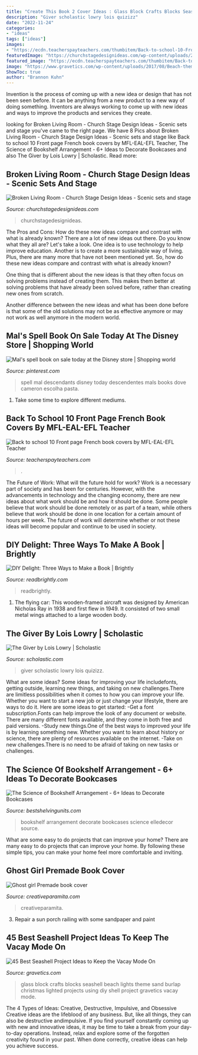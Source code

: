 ```yaml
---
title: "Create This Book 2 Cover Ideas : Glass Block Crafts Blocks Seashell Beach Lights Theme Sand Burlap Christmas Lighted Projects Using Diy Shell Project Gravetics Vacay Mode"
description: "Giver scholastic lowry lois quizizz"
date: "2022-11-24"
categories:
- "ideas"
tags: ["ideas"]
images:
- "https://ecdn.teacherspayteachers.com/thumbitem/Back-to-school-10-Front-page-French-book-covers-4808270-1566480939/original-4808270-4.jpg"
featuredImage: "https://churchstagedesignideas.com/wp-content/uploads/2020/05/Broken-Living-Room-Stage-Design.jpg"
featured_image: "https://ecdn.teacherspayteachers.com/thumbitem/Back-to-school-10-Front-page-French-book-covers-4808270-1566480939/original-4808270-4.jpg"
image: "https://www.gravetics.com/wp-content/uploads/2017/08/Beach-theme-glass-block-with-sand-lights-net-and-burlap..jpg"
ShowToc: true
author: "Brannon Kuhn"
---
```



Invention is the process of coming up with a new idea or design that has not been seen before. It can be anything from a new product to a new way of doing something. Inventors are always working to come up with new ideas and ways to improve the products and services they create.

	

		
looking for Broken Living Room - Church Stage Design Ideas - Scenic sets and stage you've came to the right page. We have 8 Pics about Broken Living Room - Church Stage Design Ideas - Scenic sets and stage like Back to school 10 Front page French book covers by MFL-EAL-EFL Teacher, The Science of Bookshelf Arrangement - 6+ Ideas to Decorate Bookcases and also The Giver by Lois Lowry | Scholastic. Read more:
		
    
## Broken Living Room - Church Stage Design Ideas - Scenic Sets And Stage

<img loading=lazy src="https://churchstagedesignideas.com/wp-content/uploads/2020/05/Broken-Living-Room-Stage-Design.jpg" onerror="this.onerror=null;this.src='https://tse2.mm.bing.net/th?id=OIP.L2G7lrjsYtlGL2rjo_TBjQHaDt&amp;pid=15.1';" alt="Broken Living Room - Church Stage Design Ideas - Scenic sets and stage">

_Source: churchstagedesignideas.com_

>churchstagedesignideas. 

	

The Pros and Cons: How do these new ideas compare and contrast with what is already known?
There are a lot of new ideas out there. Do you know what they all are? Let's take a look. 
One idea is to use technology to help improve education. Another is to create a more sustainable way of living. Plus, there are many more that have not been mentioned yet. So, how do these new ideas compare and contrast with what is already known?

One thing that is different about the new ideas is that they often focus on solving problems instead of creating them. This makes them better at solving problems that have already been solved before, rather than creating new ones from scratch. 

Another difference between the new ideas and what has been done before is that some of the old solutions may not be as effective anymore or may not work as well anymore in the modern world.

    
## Mal&#039;s Spell Book On Sale Today At The Disney Store | Shopping World

<img loading=lazy src="https://i.pinimg.com/736x/79/85/77/798577556edf0993c1f71bcbcda7ddc8.jpg?b=t" onerror="this.onerror=null;this.src='https://tse1.mm.bing.net/th?id=OIP.4BYbrz_VHaqbb66ubaZ6RgHaNK&amp;pid=15.1';" alt="Mal&#039;s spell book on sale today at the Disney store | Shopping world">

_Source: pinterest.com_

>spell mal descendants disney today descendentes mals books dove cameron escolha pasta. 

	

1. Take some time to explore different mediums.

    
## Back To School 10 Front Page French Book Covers By MFL-EAL-EFL Teacher

<img loading=lazy src="https://ecdn.teacherspayteachers.com/thumbitem/Back-to-school-10-Front-page-French-book-covers-4808270-1566480939/original-4808270-4.jpg" onerror="this.onerror=null;this.src='https://tse1.mm.bing.net/th?id=OIP.PQTZnZwfRtkSczTOGOhQAgAAAA&amp;pid=15.1';" alt="Back to school 10 Front page French book covers by MFL-EAL-EFL Teacher">

_Source: teacherspayteachers.com_

>. 

	

The Future of Work: What will the future hold for work?
Work is a necessary part of society and has been for centuries. However, with the advancements in technology and the changing economy, there are new ideas about what work should be and how it should be done. Some people believe that work should be done remotely or as part of a team, while others believe that work should be done in one location for a certain amount of hours per week. The future of work will determine whether or not these ideas will become popular and continue to be used in society.

    
## DIY Delight: Three Ways To Make A Book | Brightly

<img loading=lazy src="https://assets.readbrightly.com/wp-content/uploads/2016/03/diy-delight-feature1.jpg" onerror="this.onerror=null;this.src='https://tse2.mm.bing.net/th?id=OIP.5NEhbC855axffl51xL_AYwHaFS&amp;pid=15.1';" alt="DIY Delight: Three Ways to Make a Book | Brightly">

_Source: readbrightly.com_

>readbrightly. 

	

1. The flying car: This wooden-framed aircraft was designed by American Nicholas Ray in 1938 and first flew in 1949. It consisted of two small metal wings attached to a large wooden body.

    
## The Giver By Lois Lowry | Scholastic

<img loading=lazy src="https://embed.cdn.pais.scholastic.com/v1/channels/tso/products/identifiers/isbn/9780440237686/primary/renditions/700?useMissingImage=true" onerror="this.onerror=null;this.src='https://tse1.mm.bing.net/th?id=OIP.4X_f8xy8yLrdxxzpyn7WUAAAAA&amp;pid=15.1';" alt="The Giver by Lois Lowry | Scholastic">

_Source: scholastic.com_

>giver scholastic lowry lois quizizz. 

	

What are some ideas?
Some ideas for improving your life includefonts, getting outside, learning new things, and taking on new challenges.There are limitless possibilities when it comes to how you can improve your life. Whether you want to start a new job or just change your lifestyle, there are ways to do it. Here are some ideas to get started: 
-Get a font subscription.Fonts can help improve the look of any document or website. There are many different fonts available, and they come in both free and paid versions. 
-Study new things.One of the best ways to improved your life is by learning something new. Whether you want to learn about history or science, there are plenty of resources available on the internet. 
-Take on new challenges.There is no need to be afraid of taking on new tasks or challenges.

    
## The Science Of Bookshelf Arrangement - 6+ Ideas To Decorate Bookcases

<img loading=lazy src="http://bestshelvingunits.com/wp-content/uploads/2017/09/bookshelf_arrangement_layout2.jpg" onerror="this.onerror=null;this.src='https://tse4.mm.bing.net/th?id=OIP.HataboKYwhOi8-UHnxIx4gHaLH&amp;pid=15.1';" alt="The Science of Bookshelf Arrangement - 6+ Ideas to Decorate Bookcases">

_Source: bestshelvingunits.com_

>bookshelf arrangement decorate bookcases science elledecor source. 

	

What are some easy to do projects that can improve your home?
There are many easy to do projects that can improve your home. By following these simple tips, you can make your home feel more comfortable and inviting.

    
## Ghost Girl Premade Book Cover

<img loading=lazy src="https://www.creativeparamita.com/wp-content/uploads/2014/06/ghost-girl2-442x705.jpg" onerror="this.onerror=null;this.src='https://tse1.mm.bing.net/th?id=OIP.wIA-pDPQcuzUASHcZziy3QAAAA&amp;pid=15.1';" alt="Ghost girl Premade book cover">

_Source: creativeparamita.com_

>creativeparamita. 

	

3. Repair a sun porch railing with some sandpaper and paint

    
## 45 Best Seashell Project Ideas To Keep The Vacay Mode On

<img loading=lazy src="https://www.gravetics.com/wp-content/uploads/2017/08/Beach-theme-glass-block-with-sand-lights-net-and-burlap..jpg" onerror="this.onerror=null;this.src='https://tse2.mm.bing.net/th?id=OIP.24Buwy6fWlDcGOJNQOW6egHaJ4&amp;pid=15.1';" alt="45 Best Seashell Project Ideas to Keep the Vacay Mode On">

_Source: gravetics.com_

>glass block crafts blocks seashell beach lights theme sand burlap christmas lighted projects using diy shell project gravetics vacay mode. 

	

The 4 Types of Ideas: Creative, Destructive, Impulsive, and Obsessive
Creative ideas are the lifeblood of any business. But, like all things, they can also be destructive andimpulsive. If you find yourself constantly coming up with new and innovative ideas, it may be time to take a break from your day-to-day operations. Instead, relax and explore some of the forgotten creativity found in your past. When done correctly, creative ideas can help you achieve success.

